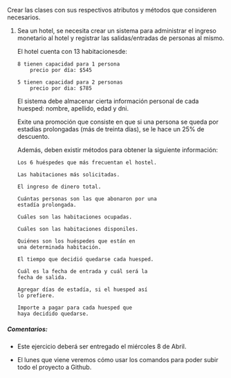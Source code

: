 Crear las clases con sus respectivos atributos y métodos que consideren
necesarios.

1.  Sea un hotel, se necesita crear un sistema para 
    administrar el ingreso monetario al hotel
    y registrar las salidas/entradas de personas al mismo.

    El hotel cuenta con 13 habitacionesde:

   		8 tienen capacidad para 1 persona
   			precio por día: $545

   		5 tienen capacidad para 2 personas
   			precio por dia: $785

   	El sistema debe almacenar cierta información personal
   	de cada huesped: nombre, apellido, edad y dni.

   	Exite una promoción que consiste en que si una persona
   	se queda por estadías prolongadas (más de treinta días),
   	se le hace un 25% de descuento.

   	Además, deben existir métodos para obtener la siguiente
   	información:

   		Los 6 huéspedes que más frecuentan el hostel.

   		Las habitaciones más solicitadas.

   		El ingreso de dinero total.

   		Cuántas personas son las que abonaron por una 
   		estadía prolongada.

   		Cuáles son las habitaciones ocupadas.

   		Cuáles son las habitaciones disponiles.

   		Quiénes son los huéspedes que están en
   		una determinada habitación.

   		El tiempo que decidió quedarse cada huesped.

   		Cuál es la fecha de entrada y cuál será la 
   		fecha de salida.

   		Agregar días de estadía, si el huesped así
   		lo prefiere.

   		Importe a pagar para cada huesped que
   		haya decidido quedarse.

##### Comentarios:
* Este ejercicio deberá ser entregado el miércoles 8 de Abril.

* El lunes que viene veremos cómo usar los comandos para poder subir todo
el proyecto a Github. 


